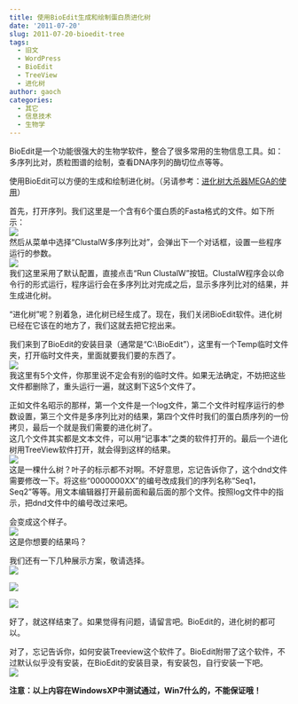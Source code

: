 ```yaml
---
title: 使用BioEdit生成和绘制蛋白质进化树
date: '2011-07-20'
slug: 2011-07-20-bioedit-tree
tags:
  - 旧文
  - WordPress
  - BioEdit
  - TreeView
  - 进化树
author: gaoch
categories:
  - 其它
  - 信息技术
  - 生物学
---
```



BioEdit是一个功能很强大的生物学软件，整合了很多常用的生物信息工具。如：多序列比对，质粒图谱的绘制，查看DNA序列的酶切位点等等。

使用BioEdit可以方便的生成和绘制进化树。（另请参考：[进化树大杀器MEGA的使用](http://bio-spring.top/mega6-constructing-a-phylogenetic-tree-on-multiple-sequences/)）

首先，打开序列。我们这里是一个含有6个蛋白质的Fasta格式的文件。如下所示：  
![](https://cloudfs-spring.oss-cn-qingdao.aliyuncs.com/bio_spring_uploads/2011/07/menu.png)  
然后从菜单中选择“ClustalW多序列比对”，会弹出下一个对话框，设置一些程序运行的参数。  
![](https://cloudfs-spring.oss-cn-qingdao.aliyuncs.com/bio_spring_uploads/2011/07/para.png)  
我们这里采用了默认配置，直接点击“Run
ClustalW”按钮。ClustalW程序会以命令行的形式运行，程序运行会在多序列比对完成之后，显示多序列比对的结果，并生成进化树。

“进化树”呢？别着急，进化树已经生成了。现在，我们关闭BioEdit软件。进化树已经在它该在的地方了，我们这就去把它挖出来。

我们来到了BioEdit的安装目录（通常是“C:\\BioEdit”），这里有一个Temp临时文件夹，打开临时文件夹，里面就要我们要的东西了。  
![](https://cloudfs-spring.oss-cn-qingdao.aliyuncs.com/bio_spring_uploads/2011/07/output.png)  
我这里有5个文件，你那里说不定会有别的临时文件。如果无法确定，不妨把这些文件都删除了，重头运行一遍，就这剩下这5个文件了。

正如文件名昭示的那样，第一个文件是一个log文件，第二个文件时程序运行的参数设置，第三个文件是多序列比对的结果，第四个文件时我们的蛋白质序列的一份拷贝，最后一个就是我们需要的进化树了。  
这几个文件其实都是文本文件，可以用“记事本”之类的软件打开的。最后一个进化树用TreeView软件打开，就会得到这样的结果。  
![](https://cloudfs-spring.oss-cn-qingdao.aliyuncs.com/bio_spring_uploads/2011/07/tree.png)  
这是一棵什么树？叶子的标示都不对啊。不好意思，忘记告诉你了，这个dnd文件需要修改一下。将这些“0000000XX”的编号改成我们的序列名称“Seq1，Seq2”等等。用文本编辑器打开最前面和最后面的那个文件。按照log文件中的指示，把dnd文件中的编号改过来吧。

会变成这个样子。  
![](https://cloudfs-spring.oss-cn-qingdao.aliyuncs.com/bio_spring_uploads/2011/07/4.png)  
这是你想要的结果吗？

我们还有一下几种展示方案，敬请选择。  
![](https://cloudfs-spring.oss-cn-qingdao.aliyuncs.com/bio_spring_uploads/2011/07/1.png)

![](https://cloudfs-spring.oss-cn-qingdao.aliyuncs.com/bio_spring_uploads/2011/07/2.png)

![](https://cloudfs-spring.oss-cn-qingdao.aliyuncs.com/bio_spring_uploads/2011/07/3.png)

好了，就这样结束了。如果觉得有问题，请留言吧。BioEdit的，进化树的都可以。

对了，忘记告诉你，如何安装Treeview这个软件了。BioEdit附带了这个软件，不过默认似乎没有安装，在BioEdit的安装目录，有安装包，自行安装一下吧。  
![](https://cloudfs-spring.oss-cn-qingdao.aliyuncs.com/bio_spring_uploads/2011/07/soft.png)

**注意：以上内容在WindowsXP中测试通过，Win7什么的，不能保证哦！**
